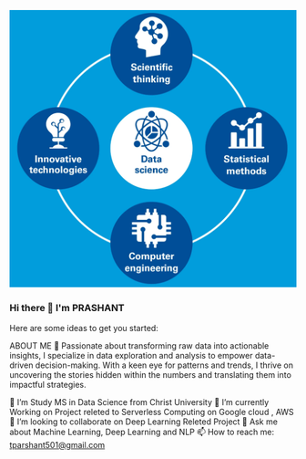 ![Alt text](https://github.com/Prashant501Tyagi/Prashant501Tyagi/blob/main/Screenshot%202024-04-07%20134144.png)


### Hi there 👋 I'm PRASHANT


Here are some ideas to get you started:

ABOUT ME 👯
Passionate about transforming raw data into actionable insights, 
I specialize in data exploration and analysis to empower data-driven decision-making.
With a keen eye for patterns and trends,
I thrive on uncovering the stories hidden within the numbers and translating them into impactful strategies.


🔭 I’m Study MS in Data Science from Christ University
🌱 I’m currently Working on Project releted to Serverless Computing on  Google cloud , AWS 
👯 I’m looking to collaborate on Deep Learning Releted Project
💬 Ask me about Machine Learning, Deep Learning and NLP
📫 How to reach me: tparshant501@gmail.com

